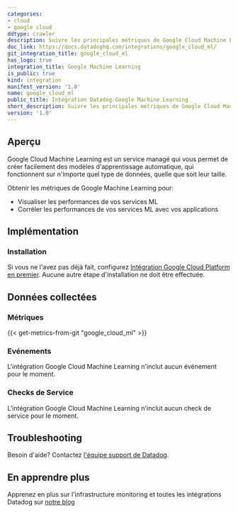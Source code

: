 ```yaml
---
categories:
- cloud
- google cloud
ddtype: crawler
description: Suivre les principales métriques de Google Cloud Machine Learning.
doc_link: https://docs.datadoghq.com/integrations/google_cloud_ml/
git_integration_title: google_cloud_ml
has_logo: true
integration_title: Google Machine Learning
is_public: true
kind: integration
manifest_version: '1.0'
name: google_cloud_ml
public_title: Intégration Datadog-Google Machine Learning
short_description: Suivre les principales métriques de Google Cloud Machine Learning.
version: '1.0'
---
```


## Aperçu
Google Cloud Machine Learning est un service managé qui vous permet de créer facilement des modèles d'apprentissage automatique, qui fonctionnent sur n'importe quel type de données, quelle que soit leur taille.

Obtenir les métriques de Google Machine Learning pour:

* Visualiser les performances de vos services ML
* Corréler les performances de vos services ML avec vos applications

## Implémentation
### Installation

Si vous ne l'avez pas déjà fait, configurez [Intégration Google Cloud Platform en premier][1]. Aucune autre étape d'installation ne doit être effectuée.

## Données collectées
### Métriques
{{< get-metrics-from-git "google_cloud_ml" >}}

### Evénements
L'intégration Google Cloud Machine Learning n'inclut aucun événement pour le moment.

### Checks de Service
L'intégration Google Cloud Machine Learning n'inclut aucun check de service pour le moment.

## Troubleshooting
Besoin d'aide? Contactez  [l'équipe support de Datadog][2].

## En apprendre plus
Apprenez en plus sur l'infrastructure monitoring et toutes les intégrations Datadog sur [notre blog][3]

[1]: https://docs.datadoghq.com/integrations/google_cloud_platform/
[2]: http://docs.datadoghq.com/help/
[3]: https://www.datadoghq.com/blog/

